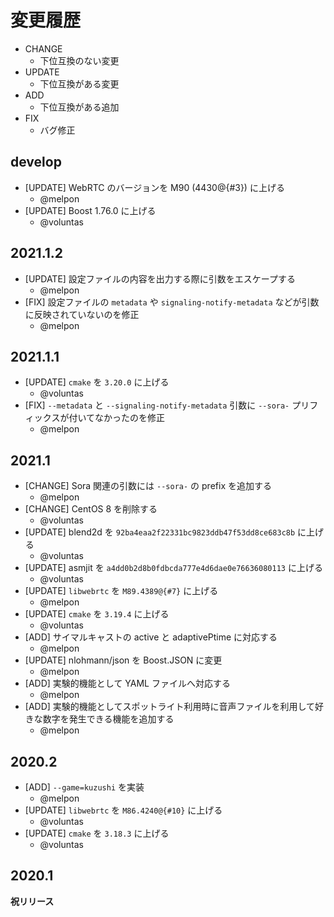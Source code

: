 # 変更履歴

- CHANGE
    - 下位互換のない変更
- UPDATE
    - 下位互換がある変更
- ADD
    - 下位互換がある追加
- FIX
    - バグ修正

## develop

- [UPDATE] WebRTC のバージョンを M90 (4430@{#3}) に上げる
    - @melpon
- [UPDATE] Boost 1.76.0 に上げる
    - @voluntas

## 2021.1.2

- [UPDATE] 設定ファイルの内容を出力する際に引数をエスケープする
    - @melpon
- [FIX] 設定ファイルの `metadata` や `signaling-notify-metadata` などが引数に反映されていないのを修正
    - @melpon

## 2021.1.1

- [UPDATE] `cmake` を `3.20.0` に上げる
    - @voluntas
- [FIX] `--metadata` と `--signaling-notify-metadata` 引数に `--sora-` プリフィックスが付いてなかったのを修正
    - @melpon

## 2021.1

- [CHANGE] Sora 関連の引数には `--sora-` の prefix を追加する
    - @melpon
- [CHANGE] CentOS 8 を削除する
    - @voluntas
- [UPDATE] blend2d を `92ba4eaa2f22331bc9823ddb47f53dd8ce683c8b` に上げる
    - @voluntas
- [UPDATE] asmjit を `a4dd0b2d8b0fdbcda777e4d6dae0e76636080113` に上げる
    - @voluntas
- [UPDATE] `libwebrtc` を `M89.4389@{#7}` に上げる
    - @melpon
- [UPDATE] `cmake` を `3.19.4` に上げる
    - @voluntas
- [ADD] サイマルキャストの active と adaptivePtime に対応する
    - @melpon
- [UPDATE] nlohmann/json を Boost.JSON に変更
    - @melpon
- [ADD] 実験的機能として YAML ファイルへ対応する
    - @melpon
- [ADD] 実験的機能としてスポットライト利用時に音声ファイルを利用して好きな数字を発生できる機能を追加する
    - @melpon

## 2020.2

- [ADD] `--game=kuzushi` を実装
    - @melpon
- [UPDATE] `libwebrtc` を `M86.4240@{#10}` に上げる
    - @voluntas
- [UPDATE] `cmake` を `3.18.3` に上げる
    - @voluntas

## 2020.1

**祝リリース**
